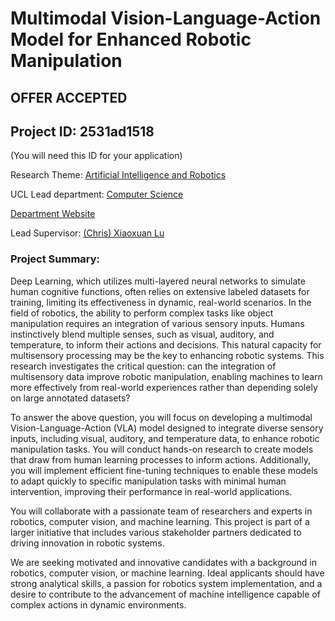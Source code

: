 # Multimodal Vision-Language-Action Model for Enhanced Robotic Manipulation

## **OFFER ACCEPTED**

## Project ID: **2531ad1518**
(You will need this ID for your application)

Research Theme: [Artificial Intelligence and Robotics](../themes/artificial-intelligence-and-robotics.md)

UCL Lead department: [Computer Science](../departments/computer-science.md)

[Department Website](https://www.ucl.ac.uk/computer-science)

Lead Supervisor: [(Chris) Xiaoxuan Lu](https://profiles.ucl.ac.uk/97533)

### Project Summary:

Deep Learning, which utilizes multi-layered neural networks to simulate human cognitive functions, often relies on extensive labeled datasets for training, limiting its effectiveness in dynamic, real-world scenarios. In the field of robotics, the ability to perform complex tasks like object manipulation requires an integration of various sensory inputs. Humans instinctively blend multiple senses, such as visual, auditory, and temperature, to inform their actions and decisions. This natural capacity for multisensory processing may be the key to enhancing robotic systems. This research investigates the critical question: can the integration of multisensory data improve robotic manipulation, enabling machines to learn more effectively from real-world experiences rather than depending solely on large annotated datasets?

To answer the above question, you will focus on developing a multimodal Vision-Language-Action (VLA) model designed to integrate diverse sensory inputs, including visual, auditory, and temperature data, to enhance robotic manipulation tasks. You will conduct hands-on research to create models that draw from human learning processes to inform actions. Additionally, you will implement efficient fine-tuning techniques to enable these models to adapt quickly to specific manipulation tasks with minimal human intervention, improving their performance in real-world applications.

You will collaborate with a passionate team of researchers and experts in robotics, computer vision, and machine learning. This project is part of a larger initiative that includes various stakeholder partners dedicated to driving innovation in robotic systems.

We are seeking motivated and innovative candidates with a background in robotics, computer vision, or machine learning. Ideal applicants should have strong analytical skills, a passion for robotics system implementation, and a desire to contribute to the advancement of machine intelligence capable of complex actions in dynamic environments.

